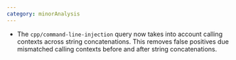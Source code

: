 ```yaml
---
category: minorAnalysis
---
```

* The `cpp/command-line-injection` query now takes into account calling contexts across string concatenations. This removes false positives due mismatched calling contexts before and after string concatenations.
